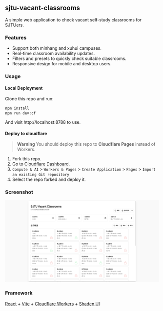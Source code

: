 ## sjtu-vacant-classrooms

A simple web application to check vacant self-study classrooms for SJTUers.

### Features

- Support both minhang and xuhui campuses.
- Real-time classroom availability updates.
- Filters and presets to quickly check suitable classrooms.
- Responsive design for mobile and desktop users.

### Usage

#### Local Deployment

Clone this repo and run:

```
npm install
npm run dev:cf
```

And visit http://localhost:8788 to use.

#### Deploy to cloudflare

> **Warning**
> You should deploy this repo to **Cloudflare Pages** instead of Workers.

1. Fork this repo.
2. Go to [Cloudflare Dashboard](https://dash.cloudflare.com/).
3. `Compute & AI` >  `Workers & Pages` > `Create Application` > `Pages` > `Import an existing Git repository`
4. Select the repo forked and deploy it.

### Screenshot

![screenshot](assets/screenshot.png)

### Framework

[React](https://reactjs.org/) + [Vite](https://vitejs.dev/) + [Cloudflare Workers](https://workers.cloudflare.com/) + [Shadcn UI](https://ui.shadcn.com/)